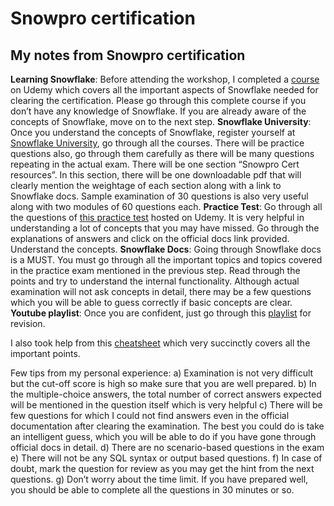 # Snowpro certification
## My notes from Snowpro certification

**Learning Snowflake**: Before attending the workshop, I completed a [course](https://www.udemy.com/course/snowflake-essentials/) on Udemy which covers all the important aspects of Snowflake needed for clearing the certification. Please go through this complete course if you don’t have any knowledge of Snowflake. If you are already aware of the concepts of Snowflake, move on to the next step.
**Snowflake University**: Once you understand the concepts of Snowflake, register yourself at [Snowflake University](http://snowflakeuniversity.mindtickle.com/), go through all the courses. There will be practice questions also, go through them carefully as there will be many questions repeating in the actual exam. There will be one section “Snowpro Cert resources”. In this section, there will be one downloadable pdf that will clearly mention the weightage of each section along with a link to Snowflake docs. Sample examination of 30 questions is also very useful along with two modules of 60 questions each.
**Practice Test**: Go through all the questions of [this practice test](https://www.udemy.com/course/snowflake-snowpro-core-certification-practice-exams/) hosted on Udemy. It is very helpful in understanding a lot of concepts that you may have missed. Go through the explanations of answers and click on the official docs link provided. Understand the concepts.
**Snowflake Docs**: Going through Snowflake docs is a MUST. You must go through all the important topics and topics covered in the practice exam mentioned in the previous step. Read through the points and try to understand the internal functionality. Although actual examination will not ask concepts in detail, there may be a few questions which you will be able to guess correctly if basic concepts are clear.
**Youtube playlist**: Once you are confident, just go through this [playlist](https://www.youtube.com/watch?v=GYibSRsdbwo&list=PL8P3u3jjMVVlOo_ZzuT-iVFrYwkDZu-7u) for revision.

I also took help from this [cheatsheet](https://medium.com/weareservian/snowflakes-snowpro-certification-exam-preparation-guide-how-to-pass-in-3-days-5e5baa484c68) which very succinctly covers all the important points.

Few tips from my personal experience:
a) Examination is not very difficult but the cut-off score is high so make sure that you are well prepared.
b) In the multiple-choice answers, the total number of correct answers expected will be mentioned in the question itself which is very helpful
c) There will be few questions for which I could not find answers even in the official documentation after clearing the examination. The best you could do is take an intelligent guess, which you will be able to do if you have gone through official docs in detail.
d) There are no scenario-based questions in the exam
e) There will not be any SQL syntax or output based questions.
f) In case of doubt, mark the question for review as you may get the hint from the next questions.
g) Don’t worry about the time limit. If you have prepared well, you should be able to complete all the questions in 30 minutes or so.
